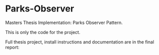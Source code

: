 Parks-Observer
==============

Masters Thesis Implementation: Parks Observer Pattern.

This is only the code for the project.

Full thesis project, install instructions and documentation are in the final report:


